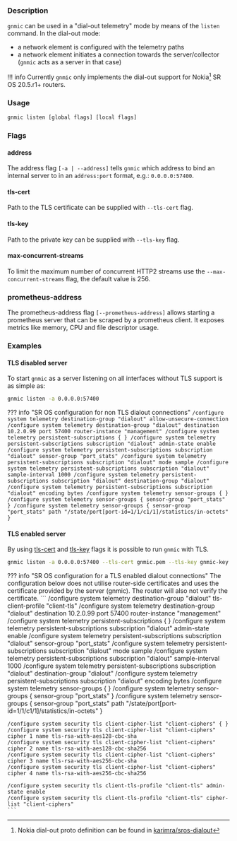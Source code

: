 ### Description
`gnmic` can be used in a "dial-out telemetry" mode by means of the `listen` command. In the dial-out mode:

* a network element is configured with the telemetry paths
* a network element initiates a connection towards the server/collector (`gnmic` acts as a server in that case)

!!! info
    Currently `gnmic` only implements the dial-out support for Nokia[^1] SR OS 20.5.r1+ routers.

### Usage

```bash
gnmic listen [global flags] [local flags]
```

### Flags

#### address

The address flag `[-a | --address]` tells `gnmic` which address to bind an internal server to in an `address:port` format, e.g.: `0.0.0.0:57400`.

#### tls-cert

Path to the TLS certificate can be supplied with `--tls-cert` flag.

#### tls-key

Path to the private key can be supplied with `--tls-key` flag.

#### max-concurrent-streams

To limit the maximum number of concurrent HTTP2 streams use the `--max-concurrent-streams` flag, the default value is 256.

### prometheus-address

The prometheus-address flag `[--prometheus-address]` allows starting a prometheus server that can be scraped by a prometheus client. It exposes metrics like memory, CPU and file descriptor usage.

### Examples

#### TLS disabled server

To start `gnmic` as a server listening on all interfaces without TLS support is as simple as:

```bash
gnmic listen -a 0.0.0.0:57400
```

??? info "SR OS configuration for non TLS dialout connections"
    ```
    /configure system telemetry destination-group "dialout" allow-unsecure-connection
    /configure system telemetry destination-group "dialout" destination 10.2.0.99 port 57400 router-instance "management"
    /configure system telemetry persistent-subscriptions { }
    /configure system telemetry persistent-subscriptions subscription "dialout" admin-state enable
    /configure system telemetry persistent-subscriptions subscription "dialout" sensor-group "port_stats"
    /configure system telemetry persistent-subscriptions subscription "dialout" mode sample
    /configure system telemetry persistent-subscriptions subscription "dialout" sample-interval 1000
    /configure system telemetry persistent-subscriptions subscription "dialout" destination-group "dialout"
    /configure system telemetry persistent-subscriptions subscription "dialout" encoding bytes
    /configure system telemetry sensor-groups { }
    /configure system telemetry sensor-groups { sensor-group "port_stats" }
    /configure system telemetry sensor-groups { sensor-group "port_stats" path "/state/port[port-id=1/1/c1/1]/statistics/in-octets" }
    ```

#### TLS enabled server

By using [tls-cert](#tls-cert) and [tls-key](#tls-key) flags it is possible to run `gnmic` with TLS.

```bash
gnmic listen -a 0.0.0.0:57400 --tls-cert gnmic.pem --tls-key gnmic-key.pem
```

??? info "SR OS configuration for a TLS enabled dialout connections"
    The configuration below does not utilise router-side certificates and uses the certificate provided by the server (gnmic). The router will also not verify the certificate.
    ```
    /configure system telemetry destination-group "dialout" tls-client-profile "client-tls"
    /configure system telemetry destination-group "dialout" destination 10.2.0.99 port 57400 router-instance "management"
    /configure system telemetry persistent-subscriptions { }
    /configure system telemetry persistent-subscriptions subscription "dialout" admin-state enable
    /configure system telemetry persistent-subscriptions subscription "dialout" sensor-group "port_stats"
    /configure system telemetry persistent-subscriptions subscription "dialout" mode sample
    /configure system telemetry persistent-subscriptions subscription "dialout" sample-interval 1000
    /configure system telemetry persistent-subscriptions subscription "dialout" destination-group "dialout"
    /configure system telemetry persistent-subscriptions subscription "dialout" encoding bytes
    /configure system telemetry sensor-groups { }
    /configure system telemetry sensor-groups { sensor-group "port_stats" }
    /configure system telemetry sensor-groups { sensor-group "port_stats" path "/state/port[port-id=1/1/c1/1]/statistics/in-octets" }

    /configure system security tls client-cipher-list "client-ciphers" { }
    /configure system security tls client-cipher-list "client-ciphers" cipher 1 name tls-rsa-with-aes128-cbc-sha
    /configure system security tls client-cipher-list "client-ciphers" cipher 2 name tls-rsa-with-aes128-cbc-sha256
    /configure system security tls client-cipher-list "client-ciphers" cipher 3 name tls-rsa-with-aes256-cbc-sha
    /configure system security tls client-cipher-list "client-ciphers" cipher 4 name tls-rsa-with-aes256-cbc-sha256
    
    /configure system security tls client-tls-profile "client-tls" admin-state enable
    /configure system security tls client-tls-profile "client-tls" cipher-list "client-ciphers"
    ```

[^1]: Nokia dial-out proto definition can be found in [karimra/sros-dialout](https://github.com/karimra/sros-dialout/blob/master/NOKIA-dial-out-telemetry.proto)
